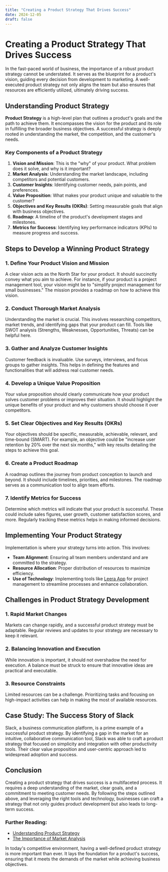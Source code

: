 ```yaml
---
title: "Creating a Product Strategy That Drives Success"
date: 2024-12-05
draft: false
---
```

# Creating a Product Strategy That Drives Success

In the fast-paced world of business, the importance of a robust product strategy cannot be understated. It serves as the blueprint for a product's vision, guiding every decision from development to marketing. A well-executed product strategy not only aligns the team but also ensures that resources are efficiently utilized, ultimately driving success.

## Understanding Product Strategy

**Product Strategy** is a high-level plan that outlines a product's goals and the path to achieve them. It encompasses the vision for the product and its role in fulfilling the broader business objectives. A successful strategy is deeply rooted in understanding the market, the competition, and the customer's needs.

### Key Components of a Product Strategy
1. **Vision and Mission**: This is the "why" of your product. What problem does it solve, and why is it important?
2. **Market Analysis**: Understanding the market landscape, including competitors and potential customers.
3. **Customer Insights**: Identifying customer needs, pain points, and preferences.
4. **Value Proposition**: What makes your product unique and valuable to the customer?
5. **Objectives and Key Results (OKRs)**: Setting measurable goals that align with business objectives.
6. **Roadmap**: A timeline of the product's development stages and milestones.
7. **Metrics for Success**: Identifying key performance indicators (KPIs) to measure progress and success.

## Steps to Develop a Winning Product Strategy

### 1. Define Your Product Vision and Mission

A clear vision acts as the North Star for your product. It should succinctly convey what you aim to achieve. For instance, if your product is a project management tool, your vision might be to "simplify project management for small businesses." The mission provides a roadmap on how to achieve this vision.

### 2. Conduct Thorough Market Analysis

Understanding the market is crucial. This involves researching competitors, market trends, and identifying gaps that your product can fill. Tools like SWOT analysis (Strengths, Weaknesses, Opportunities, Threats) can be helpful here.

### 3. Gather and Analyze Customer Insights

Customer feedback is invaluable. Use surveys, interviews, and focus groups to gather insights. This helps in defining the features and functionalities that will address real customer needs.

### 4. Develop a Unique Value Proposition

Your value proposition should clearly communicate how your product solves customer problems or improves their situation. It should highlight the unique benefits of your product and why customers should choose it over competitors.

### 5. Set Clear Objectives and Key Results (OKRs)

Your objectives should be specific, measurable, achievable, relevant, and time-bound (SMART). For example, an objective could be "increase user retention by 20% over the next six months," with key results detailing the steps to achieve this goal.

### 6. Create a Product Roadmap

A roadmap outlines the journey from product conception to launch and beyond. It should include timelines, priorities, and milestones. The roadmap serves as a communication tool to align team efforts.

### 7. Identify Metrics for Success

Determine which metrics will indicate that your product is successful. These could include sales figures, user growth, customer satisfaction scores, and more. Regularly tracking these metrics helps in making informed decisions.

## Implementing Your Product Strategy

Implementation is where your strategy turns into action. This involves:

- **Team Alignment**: Ensuring all team members understand and are committed to the strategy.
- **Resource Allocation**: Proper distribution of resources to maximize efficiency.
- **Use of Technology**: Implementing tools like [Leera App](https://leera.app) for project management to streamline processes and enhance collaboration.

## Challenges in Product Strategy Development

### 1. Rapid Market Changes

Markets can change rapidly, and a successful product strategy must be adaptable. Regular reviews and updates to your strategy are necessary to keep it relevant.

### 2. Balancing Innovation and Execution

While innovation is important, it should not overshadow the need for execution. A balance must be struck to ensure that innovative ideas are practical and executable.

### 3. Resource Constraints

Limited resources can be a challenge. Prioritizing tasks and focusing on high-impact activities can help in making the most of available resources.

## Case Study: The Success Story of Slack

Slack, a business communication platform, is a prime example of a successful product strategy. By identifying a gap in the market for an intuitive, collaborative communication tool, Slack was able to craft a product strategy that focused on simplicity and integration with other productivity tools. Their clear value proposition and user-centric approach led to widespread adoption and success.

## Conclusion

Creating a product strategy that drives success is a multifaceted process. It requires a deep understanding of the market, clear goals, and a commitment to meeting customer needs. By following the steps outlined above, and leveraging the right tools and technology, businesses can craft a strategy that not only guides product development but also leads to long-term success.

### Further Reading:
- [Understanding Product Strategy](https://hbr.org/2018/11/how-to-create-a-strong-product-strategy)
- [The Importance of Market Analysis](https://www.forbes.com/sites/forbesagencycouncil/2020/04/03/market-research-and-market-analysis-whats-the-difference/)

In today's competitive environment, having a well-defined product strategy is more important than ever. It lays the foundation for a product's success, ensuring that it meets the demands of the market while achieving business objectives.